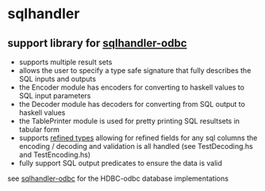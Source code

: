 # sqlhandler

## support library for [sqlhandler-odbc](https://github.com/gbwey/sqlhandler-odbc)

* supports multiple result sets
* allows the user to specify a type safe signature that fully describes the SQL inputs and outputs
* the Encoder module has encoders for converting to haskell values to SQL input parameters
* the Decoder module has decoders for converting from SQL output to haskell values
* the TablePrinter module is used for pretty printing SQL resultsets in tabular form
* supports [refined types](https://github.com/gbwey/predicate-typed) allowing for refined fields for any sql columns
      the encoding / decoding and validation is all handled (see TestDecoding.hs and TestEncoding.hs)
* fully support SQL output predicates to ensure the data is valid

see [sqlhandler-odbc](https://github.com/gbwey/sqlhandler-odbc) for the HDBC-odbc database implementations

